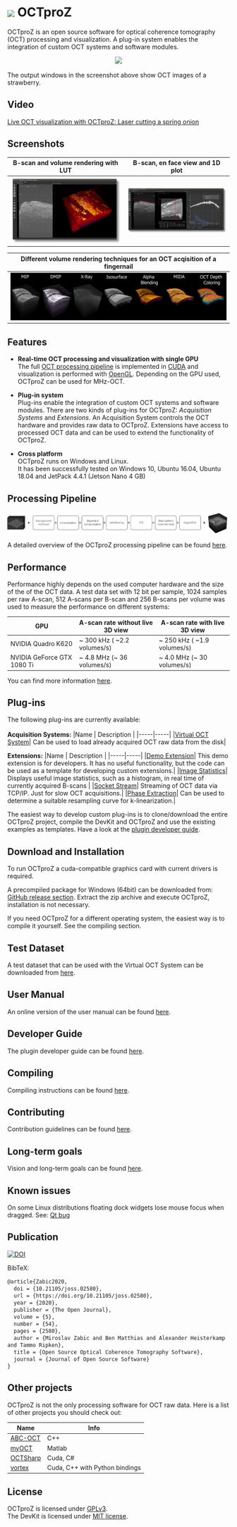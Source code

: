  # <img style="vertical-align:middle" img src="images/octproz_icon.png" width="64"> OCTproZ 

OCTproZ is an open source software for optical coherence tomography (OCT) processing and visualization. A plug-in system enables the integration of custom OCT systems and software modules.

<p align="center">
  <img src="images/octproz_screenshot_ubuntu_cropped_shadow.png">
</p>

The output windows in the screenshot above show OCT images of a strawberry. 


Video
--------
[Live OCT visualization with OCTproZ: Laser cutting a spring onion](https://www.youtube.com/watch?v=3zHdpnR9zSM)


Screenshots
--------
| B-scan and volume rendering with LUT  | B-scan, en face view and 1D plot |
| ------------- | ------------- |
| <img src="images/octproz_screenshot_jetson_nano_3d_compact_cropped_shadow.png">  | <img src="images/octproz_screenshot_jetson_nano_1d_cropped_shadow.png"  >  |

| Different volume rendering techniques for an OCT acqisition of a fingernail |
| ------------- |
| <img src="images\volume_rendering_screenshots\volume_rendering_overview.png"  >  |


Features
--------

* **Real-time OCT processing and visualization with single GPU**  </br>
The full [OCT processing pipeline](https://spectralcode.github.io/OCTproZ/#processing-section) is implemented in [CUDA](https://developer.nvidia.com/cuda-zone) and visualization is performed with [OpenGL](https://www.opengl.org). Depending on the GPU used, OCTproZ can be used for MHz-OCT. 

* **Plug-in system** </br>
Plug-ins enable the integration of custom OCT systems and software modules. There are two kinds of plug-ins for OCTproZ: _Acquisition Systems_ and _Extensions_. An Acquisition System controls the OCT hardware and provides raw data to OCTproZ. Extensions have access to processed OCT data and can be used to extend the functionality of OCTproZ. 

* **Cross platform** </br>
OCTproZ runs on Windows and Linux. </br>
It has been successfully tested on Windows 10, Ubuntu 16.04, Ubuntu 18.04 and JetPack 4.4.1 (Jetson Nano 4 GB)


Processing Pipeline
--------
<p align="center">
  <img src="images/octproz_processing_compact.png" >
</p>

A detailed overview of the OCTproZ processing pipeline can be found [here](https://spectralcode.github.io/OCTproZ/#processing-section).

Performance
----------
Performance highly depends on the used computer hardware and the size of the of the OCT data. A test data set with 12 bit per sample, 1024 samples per raw A-scan, 512 A-scans per B-scan and 256 B-scans per volume was used to measure the performance on different systems:

GPU           | A-scan rate without live 3D view | A-scan rate with live 3D view
------------- | ------------- | -------------
NVIDIA Quadro K620  | ~ 300 kHz ( ~2.2 volumes/s) | ~ 250 kHz ( ~1.9 volumes/s)
NVIDIA GeForce GTX 1080 Ti  | ~ 4.8 MHz (~ 36 volumes/s) | ~ 4.0 MHz (~ 30 volumes/s)

You can find more information [here](performance.md).


Plug-ins
----------
The following plug-ins are currently available:
</br></br>
__Acquisition Systems:__
|Name | Description |
|-----|-----|
|[Virtual OCT System](octproz_project/octproz_plugins/octproz_virtual_oct_system)| Can be used to load already acquired OCT raw data from the disk|


__Extensions:__
|Name | Description |
|-----|-----|
|[Demo Extension](octproz_project/octproz_plugins/octproz_demo_extension)| This demo extension is for developers. It has no useful functionality, but the code can be used as a template for developing custom extensions.|
|[Image Statistics](https://github.com/spectralcode/ImageStatisticsExtension)| Displays useful image statistics, such as a histogram, in real time of currently acquired B-scans |
|[Socket Stream](https://github.com/spectralcode/SocketStreamExtension)| Streaming of OCT data via TCP/IP. Just for slow OCT acquisitions.|
|[Phase Extraction](https://github.com/spectralcode/PhaseExtractionExtension)| Can be used to determine a suitable resampling curve for k-linearization.|

The easiest way to develop custom plug-ins is to clone/download the entire OCTproZ project, compile the DevKit and OCTproZ and use the existing examples as templates. Have a look at the [plugin developer guide](https://spectralcode.github.io/OCTproZ/developer.html). 


Download and Installation
----------
To run OCTproZ a cuda-compatible graphics card with current drivers is required.

A precompiled package for Windows (64bit) can be downloaded from:
[GitHub release section](https://github.com/spectralcode/OCTproZ/releases). Extract the zip archive and execute OCTproZ, installation is not necessary.

If you need OCTproZ for a different operating system, the easiest way is to compile it yourself. See the compiling section.

Test Dataset
----------
A test dataset that can be used with the Virtual OCT System can be downloaded from [here](https://figshare.com/articles/SSOCT_test_dataset_for_OCTproZ/12356705). 

User Manual
----------
An online version of the user manual can be found [here](https://spectralcode.github.io/OCTproZ/index.html). 

Developer Guide
----------
The plugin developer guide can be found [here](https://spectralcode.github.io/OCTproZ/developer.html). 

Compiling
---------
Compiling instructions can be found [here](BUILD.md).

Contributing
----------
Contribution guidelines can be found [here](CONTRIBUTING.md).

Long-term goals
----------
Vision and long-term goals can be found [here](vision.md).

Known issues
----------
On some Linux distributions floating dock widgets lose mouse focus when dragged. See: [Qt bug](https://bugreports.qt.io/browse/QTBUG-65640)


Publication
----------
[![DOI](https://joss.theoj.org/papers/10.21105/joss.02580/status.svg)](https://doi.org/10.21105/joss.02580)


BibTeX:
```
@article{Zabic2020,
  doi = {10.21105/joss.02580},
  url = {https://doi.org/10.21105/joss.02580},
  year = {2020},
  publisher = {The Open Journal},
  volume = {5},
  number = {54},
  pages = {2580},
  author = {Miroslav Zabic and Ben Matthias and Alexander Heisterkamp and Tammo Ripken},
  title = {Open Source Optical Coherence Tomography Software},
  journal = {Journal of Open Source Software}
}
```


Other projects
----------
OCTproZ is not the only processing software for OCT raw data. Here is a list of other projects you should check out:

|Name | Info |
|-----|-----|
|[ABC-OCT](https://github.com/hn-88/FDOCT) | C++ |
|[myOCT](https://github.com/MyYo/myOCT) | Matlab |
|[OCTSharp](https://github.com/OCTSharpImaging/OCTSharp) | Cuda, C# |
|[vortex](https://www.vortex-oct.dev/) | Cuda, C++ with Python bindings |


License
----------
OCTproZ is licensed under [GPLv3](LICENSE).</br>
The DevKit is licensed under [MIT license](octproz_project/octproz_devkit/LICENSE).
